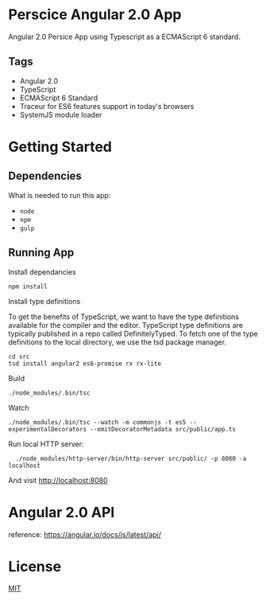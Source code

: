# Perscice Angular 2.0 App

Angular 2.0 Persice App using Typescript as a ECMAScript 6 standard.

## Tags
* Angular 2.0
* TypeScript
* ECMAScript 6 Standard
* Traceur for ES6 features support in today's browsers
* SystemJS module loader

# Getting Started
## Dependencies
What is needed to run this app:
* `node`
* `npm`
* `gulp`

## Running App

Install dependancies
```
npm install
```


Install type definitions

To get the benefits of TypeScript, we want to have the type definitions available for
the compiler and the editor. TypeScript type definitions are typically published in a
repo called DefinitelyTyped. To fetch one of the type definitions to the local directory,
we use the tsd package manager.

```
cd src
tsd install angular2 es6-promise rx rx-lite
```

Build
```
./node_modules/.bin/tsc

```

Watch
```
./node_modules/.bin/tsc --watch -m commonjs -t es5 --experimentalDecorators --emitDecoratorMetadata src/public/app.ts

```

Run local HTTP server:
```
  ./node_modules/http-server/bin/http-server src/public/ -p 8080 -a localhost
```

And visit [http://localhost:8080](http://localhost:8080)


# Angular 2.0 API
reference: https://angular.io/docs/js/latest/api/

# License
  [MIT](/LICENSE)

